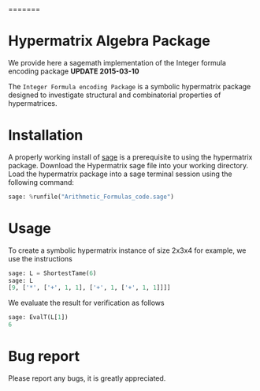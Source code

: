 =======
# Hypermatrix Algebra Package

We provide here a sagemath implementation of the Integer formula encoding package
**UPDATE 2015-03-10** 

The `Integer Formula encoding Package` is a symbolic hypermatrix package designed to
investigate structural and combinatorial properties of hypermatrices.

# Installation 

A properly working install of [sage](http://sagemath.org/) is a prerequisite to using the hypermatrix 
package. Download the Hypermatrix sage file into your working directory. Load the hypermatrix package 
into a sage terminal session using the following command:

```python
sage: %runfile("Arithmetic_Formulas_code.sage")
```

# Usage

To create a symbolic hypermatrix instance of size 2x3x4 for example, we use the instructions

```python
sage: L = ShortestTame(6)
sage: L
[9, ['*', ['+', 1, 1], ['+', 1, ['+', 1, 1]]]]
```
We evaluate the result for verification as follows 

```python
sage: EvalT(L[1]) 
6
```

# Bug report

Please report any bugs, it is greatly appreciated.

